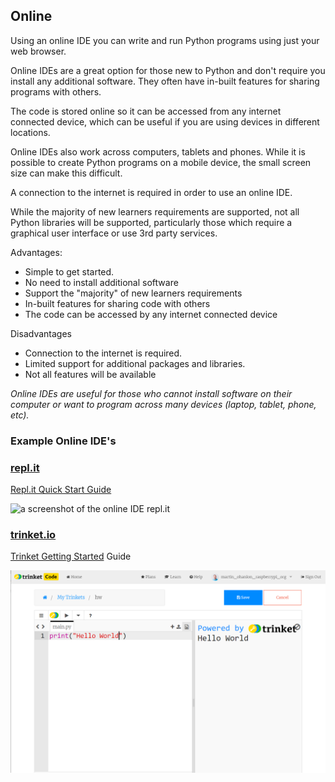 ## Online
Using an online IDE you can write and run Python programs using just your web browser.

Online IDEs are a great option for those new to Python and don't require you install any additional software. They often have in-built features for sharing programs with others. 

The code is stored online so it can be accessed from any internet connected device, which can be useful if you are using devices in different locations.

Online IDEs also work across computers, tablets and phones. While it is possible to create Python programs on a mobile device, the small screen size can make this difficult.

A connection to the internet is required in order to use an online IDE.

While the majority of new learners requirements are supported, not all Python libraries will be supported, particularly those which require a graphical user interface or use 3rd party services. 

Advantages:

+ Simple to get started.
+ No need to install additional software
+ Support the "majority" of new learners requirements
+ In-built features for sharing code with others
+ The code can be accessed by any internet connected device

Disadvantages

+ Connection to the internet is required.
+ Limited support for additional packages and libraries.
+ Not all features will be available

*Online IDEs are useful for those who cannot install software on their computer or want to program across many devices (laptop, tablet, phone, etc).*

### Example Online IDE's

### [repl.it](https://repl.it)

[Repl.it Quick Start Guide](https://docs.repl.it/misc/quick-start)

![a screenshot of the online IDE repl.it](images/replit.png)

### [trinket.io](https://trinket.io)

[Trinket Getting Started](https://trinket.io/help#getting-started) Guide

![a screenshot of the online IDE trinket.io](images/trinket.png)
